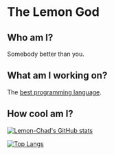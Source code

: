 # The Lemon God

## Who am I?

Somebody better than you.

## What am I working on?

The [best programming language](https://github.com/Lemon-Chad/jpizza).

## How cool am I?

[![Lemon-Chad's GitHub stats](https://github-readme-stats.vercel.app/api?username=Lemon-Chad&show_icons=true&text_color=FFFFE1&title_color=FFFFE1&bg_color=45,2B00FF,9B00FF&hide_border=true)](https://github.com/anuraghazra/github-readme-stats)

[![Top Langs](https://github-readme-stats.vercel.app/api/top-langs/?username=Lemon-Chad&show_icons=true&text_color=FFFFE1&title_color=FFFFE1&bg_color=45,2B00FF,9B00FF&hide_border=true)](https://github.com/anuraghazra/github-readme-stats)
